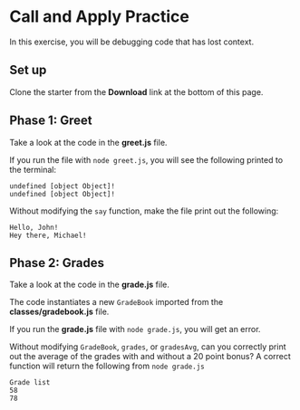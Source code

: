 # Call and Apply Practice

In this exercise, you will be debugging code that has lost context.

## Set up

Clone the starter from the **Download** link at the bottom of this page.

## Phase 1: Greet

Take a look at the code in the __greet.js__ file.

If you run the file with `node greet.js`, you will see the following printed
to the terminal:

```plaintext
undefined [object Object]!
undefined [object Object]!
```

Without modifying the `say` function, make the file print out the following:

```plaintext
Hello, John!
Hey there, Michael!
```

## Phase 2: Grades

Take a look at the code in the __grade.js__ file.

The code instantiates a new `GradeBook` imported from the
__classes/gradebook.js__ file.

If you run the __grade.js__ file with `node grade.js`, you will get an error.

Without modifying `GradeBook`, `grades`, or `gradesAvg`, can you correctly
print out the average of the grades with and without a 20 point bonus? A correct
function will return the following from `node grade.js`

```plaintext
Grade list
58
78
```